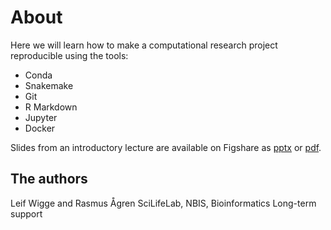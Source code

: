# About

Here we will learn how to make a computational research project reproducible using the tools:

* Conda
* Snakemake
* Git
* R Markdown
* Jupyter
* Docker

Slides from an introductory lecture are available on Figshare as [pptx](https://doi.org/10.6084/m9.figshare.5674450) or [pdf](https://doi.org/10.6084/m9.figshare.5674453.v1).

## The authors

Leif Wigge and Rasmus Ågren
SciLifeLab, NBIS, Bioinformatics Long-term support
